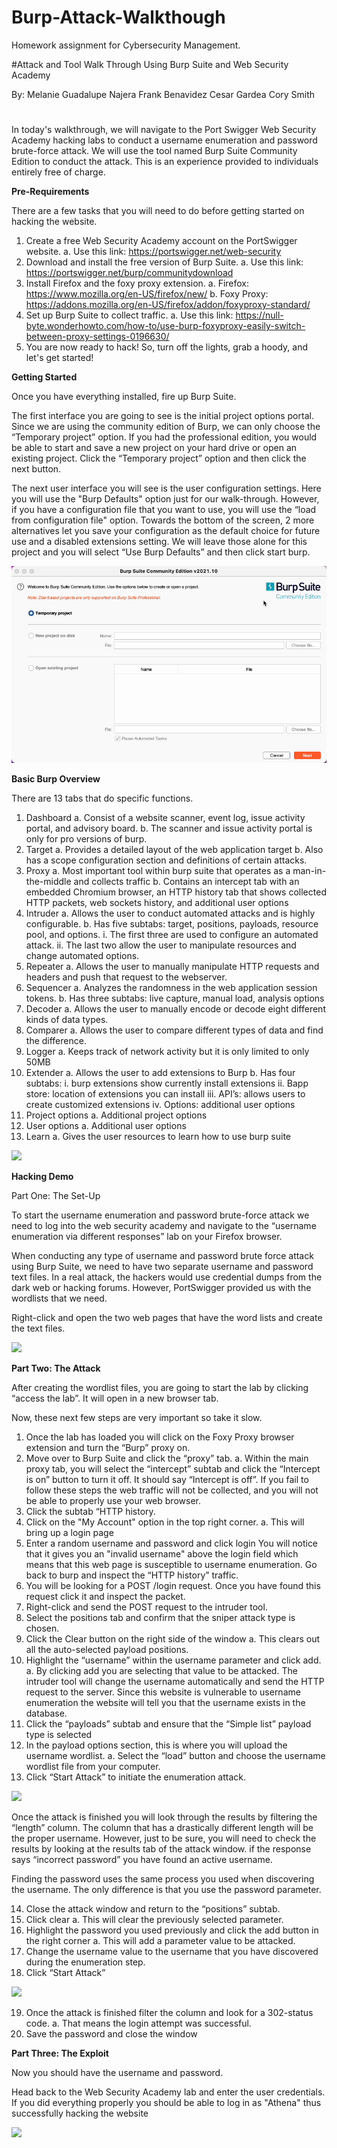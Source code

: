 # Burp-Attack-Walkthough
Homework assignment for Cybersecurity Management.

#Attack and Tool Walk Through Using Burp Suite and Web Security Academy

By:
Melanie Guadalupe Najera
Frank Benavidez
Cesar Gardea
Cory Smith
#
In today's walkthrough, we will navigate to the Port Swigger Web Security Academy hacking labs to conduct a username enumeration and password brute-force attack. We will use the tool named Burp Suite Community Edition to conduct the attack. This is an experience provided to individuals entirely free of charge.

**Pre-Requirements**

There are a few tasks that you will need to do before getting started on hacking the website. 
1.	Create a free Web Security Academy account on the PortSwigger website.
a.	Use this link: https://portswigger.net/web-security
2.	Download and install the free version of Burp Suite. 
a.	Use this link: https://portswigger.net/burp/communitydownload
3.	Install Firefox and the foxy proxy extension.
a.	Firefox: https://www.mozilla.org/en-US/firefox/new/
b.	Foxy Proxy: https://addons.mozilla.org/en-US/firefox/addon/foxyproxy-standard/
4.	Set up Burp Suite to collect traffic. 
a.	Use this link: https://null-byte.wonderhowto.com/how-to/use-burp-foxyproxy-easily-switch-between-proxy-settings-0196630/
5.	You are now ready to hack! So, turn off the lights, grab a hoody, and let's get started!

**Getting Started**

Once you have everything installed, fire up Burp Suite. 

The first interface you are going to see is the initial project options portal. Since we are using the community edition of Burp, we can only choose the “Temporary project” option. If you had the professional edition, you would be able to start and save a new project on your hard drive or open an existing project. Click the “Temporary project” option and then click the next button. 

The next user interface you will see is the user configuration settings. Here you will use the "Burp Defaults" option just for our walk-through. However, if you have a configuration file that you want to use, you will use the “load from configuration file" option. Towards the bottom of the screen, 2 more alternatives let you save your configuration as the default choice for future use and a disabled extensions setting. We will leave those alone for this project and you will select “Use Burp Defaults” and then click start burp.

<img src="1_start_up.gif">

**Basic Burp Overview**

There are 13 tabs that do specific functions.
1. Dashboard
  a. Consist of a website scanner, event log, issue activity portal, and advisory board.
  b. The scanner and issue activity portal is only for pro versions of burp.
2. Target
  a. Provides a detailed layout of the web application target
  b. Also has a scope configuration section and definitions of certain attacks.
3. Proxy
  a. Most important tool within burp suite that operates as a man-in-the-middle and collects traffic
  b. Contains an intercept tab with an embedded Chromium browser, an HTTP history tab that shows collected HTTP packets, web sockets history, and additional user       options
4. Intruder 
  a. Allows the user to conduct automated attacks and is highly configurable.
  b. Has five subtabs: target, positions, payloads, resource pool, and options.
    i. The first three are used to configure an automated attack.
    ii. The last two allow the user to manipulate resources and change automated options.
5. Repeater
  a. Allows the user to manually manipulate HTTP requests and headers and push that request to the webserver.
6. Sequencer
  a. Analyzes the randomness in the web application session tokens.
  b. Has three subtabs: live capture, manual load, analysis options
7. Decoder
  a. Allows the user to manually encode or decode eight different kinds of data types.
8. Comparer
  a. Allows the user to compare different types of data and find the difference.
9. Logger
  a. Keeps track of network activity but it is only limited to only 50MB
10. Extender
  a. Allows the user to add extensions to Burp
  b. Has four subtabs: 
    i. burp extensions show currently install extensions 
    ii. Bapp store: location of extensions you can install
    iii. API’s: allows users to create customized extensions
    iv. Options: additional user options
11. Project options
  a. Additional project options 
12. User options
  a. Additional user options
13. Learn
  a. Gives the user resources to learn how to use burp suite

<img src="2_burp_#2.gif">

**Hacking Demo**

Part One: The Set-Up

To start the username enumeration and password brute-force attack we need to log into the web security academy and navigate to the “username enumeration via different responses” lab on your Firefox browser. 

When conducting any type of username and password brute force attack using Burp Suite, we need to have two separate username and password text files. In a real attack, the hackers would use credential dumps from the dark web or hacking forums. However, PortSwigger provided us with the wordlists that we need. 

Right-click and open the two web pages that have the word lists and create the text files.

<img src="3_usernames_and_passwords.gif">

**Part Two: The Attack**

After creating the wordlist files, you are going to start the lab by clicking “access the lab”. It will open in a new browser tab. 

Now, these next few steps are very important so take it slow. 
1. Once the lab has loaded you will click on the Foxy Proxy browser extension and turn the “Burp” proxy on. 
2. Move over to Burp Suite and click the “proxy” tab. 
  a. Within the main proxy tab, you will select the “intercept” subtab and click the “Intercept is on” button to turn it off. It should say “Intercept is off”. 
    If you fail to follow these steps the web traffic will not be collected, and you will not be able to properly use your web browser. 
3. Click the subtab “HTTP history. 
4. Click on the "My Account" option in the top right corner. 
  a. This will bring up a login page
5. Enter a random username and password and click login
You will notice that it gives you an "invalid username" above the login field which means that this web page is susceptible to username enumeration. Go back to burp and inspect the “HTTP history” traffic. 
6. You will be looking for a POST /login request. Once you have found this request click it and inspect the packet. 
7. Right-click and send the POST request to the intruder tool.
8. Select the positions tab and confirm that the sniper attack type is chosen.
9. Click the Clear button on the right side of the window
a. This clears out all the auto-selected payload positions. 
10. Highlight the “username” within the username parameter and click add. 
  a. By clicking add you are selecting that value to be attacked. The intruder tool will change the username automatically and send the HTTP request to the server. Since this website is vulnerable to username enumeration the website will tell you that the username exists in the database. 
11. Click the “payloads” subtab and ensure that the “Simple list” payload type is selected
12. In the payload options section, this is where you will upload the username wordlist. 
  a. Select the “load” button and choose the username wordlist file from your computer.
13. Click “Start Attack” to initiate the enumeration attack.

<img src="4_username_enurmeration.gif">

Once the attack is finished you will look through the results by filtering the “length” column. The column that has a drastically different length will be the proper username. However, just to be sure, you will need to check the results by looking at the results tab of the attack window. if the response says “incorrect password” you have found an active username. 

Finding the password uses the same process you used when discovering the username. The only difference is that you use the password parameter.

14. Close the attack window and return to the “positions” subtab. 
15. Click clear
 a. This will clear the previously selected parameter.
16.	Highlight the password you used previously and click the add button in the right corner
  a. This will add a parameter value to be attacked. 
17. Change the username value to the username that you have discovered during the enumeration step. 
18. Click “Start Attack”

<img src="5_password_brute_force.gif">

19. Once the attack is finished filter the column and look for a 302-status code. 
  a. That means the login attempt was successful. 
20. Save the password and close the window

**Part Three: The Exploit**

Now you should have the username and password.

Head back to the Web Security Academy lab and enter the user credentials. If you did everything properly you should be able to log in as "Athena" thus successfully hacking the website

<img src="6_the_exploited.gif">

